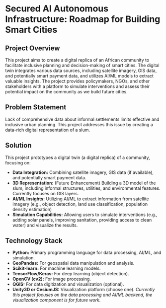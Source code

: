 # Secured AI Autonomous Infrastructure: Roadmap for Building Smart Cities

## Project Overview

This project aims to create a digital replica of an African community to facilitate inclusive planning and decision-making of smart cities.  The digital twin integrates various data sources, including satellite imagery, GIS data, and potentially smart payment data, and utilizes AI/ML models to extract valuable insights. The project provides policymakers, NGOs, and other stakeholders with a platform to simulate interventions and assess their potential impact on the community as we build future cities.

## Problem Statement

Lack of comprehensive data about informal settlements limits effective and inclusive urban planning. This project addresses this issue by creating a data-rich digital representation of a slum.

## Solution

This project prototypes a digital twin (a digital replica) of a community, focusing on:

*   **Data Integration:** Combining satellite imagery, GIS data (if available), and potentially smart payment data.
*   **3D Representation:** (Future Enhancement) Building a 3D model of the slum, including informal structures, utilities, and environmental features.  Currently focuses on GIS layers.
*   **AI/ML Insights:** Utilizing AI/ML to extract information from satellite imagery (e.g., object detection, land use classification, population density estimation)
*   **Simulation Capabilities:**  Allowing users to simulate interventions (e.g., adding solar panels, improving sanitation, providing access to clean water) and visualize the results.

## Technology Stack

*   **Python:**  Primary programming language for data processing, AI/ML, and simulation.
*   **GeoPandas:**  For geospatial data manipulation and analysis.
*   **Scikit-learn:** For machine learning models.
*   **TensorFlow/Keras:** For deep learning (object detection).
*   **OpenCV (cv2):** For image processing.
*   **QGIS:**  For data digitization and visualization (optional).
*   **Unity3D or CesiumJS:**  Visualization platform (choose one).  *Currently this project focuses on the data processing and AI/ML backend, the visualization component is for future work.*
